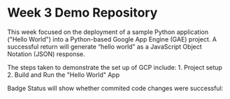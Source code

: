# Week 3 Demo Repository

This week focused on the deployment of a sample Python application ("Hello World") into a Python-based Google App Engine (GAE) project. A successful return will generate “hello world” as a JavaScript Object Notation (JSON) response.

The steps taken to demonstrate the set up of GCP include:
    1. Project setup
    2. Build and Run the "Hello World" App
    
Badge Status will show whether commited code changes were successful:
